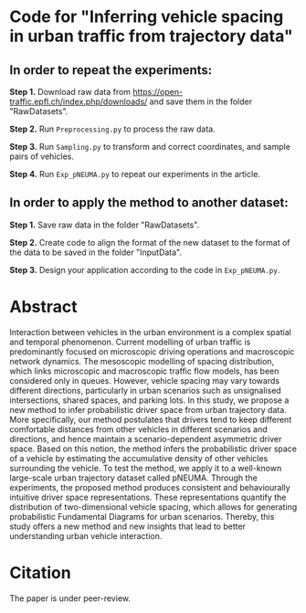 # Code for "Inferring vehicle spacing in urban traffic from trajectory data"

## In order to repeat the experiments:

__Step 1.__ Download raw data from <https://open-traffic.epfl.ch/index.php/downloads/> and save them in the folder "RawDatasets".

__Step 2.__ Run `Preprocessing.py` to process the raw data.

__Step 3.__ Run `Sampling.py` to transform and correct coordinates, and sample pairs of vehicles.

__Step 4.__ Run `Exp_pNEUMA.py` to repeat our experiments in the article.


## In order to apply the method to another dataset:

__Step 1.__ Save raw data in the folder "RawDatasets".

__Step 2.__ Create code to align the format of the new dataset to the format of the data to be saved in the folder "InputData".

__Step 3.__ Design your application according to the code in `Exp_pNEUMA.py`.


# Abstract
Interaction between vehicles in the urban environment is a complex spatial and temporal phenomenon. Current modelling of urban traffic is predominantly focused on microscopic driving operations and macroscopic network dynamics. The mesoscopic modelling of spacing distribution, which links microscopic and macroscopic traffic flow models, has been considered only in queues. However, vehicle spacing may vary towards different directions, particularly in urban scenarios such as unsignalised intersections, shared spaces, and parking lots. In this study, we propose a new method to infer probabilistic driver space from urban trajectory data. More specifically, our method postulates that drivers tend to keep different comfortable distances from other vehicles in different scenarios and directions, and hence maintain a scenario-dependent asymmetric driver space. Based on this notion, the method infers the probabilistic driver space of a vehicle by estimating the accumulative density of other vehicles surrounding the vehicle. To test the method, we apply it to a well-known large-scale urban trajectory dataset called pNEUMA. Through the experiments, the proposed method produces consistent and behaviourally intuitive driver space representations. These representations quantify the distribution of two-dimensional vehicle spacing, which allows for generating probabilistic Fundamental Diagrams for urban scenarios. Thereby, this study offers a new method and new insights that lead to better understanding urban vehicle interaction.

# Citation
The paper is under peer-review.

